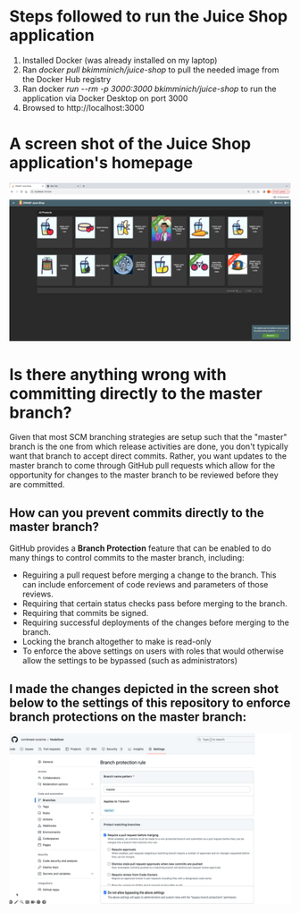 # Steps followed to run the Juice Shop application

1. Installed Docker (was already installed on my laptop)
2. Ran *docker pull bkimminich/juice-shop* to pull the needed image from the Docker Hub registry
3. Ran docker *run --rm -p 3000:3000 bkimminich/juice-shop* to run the application via Docker Desktop on port 3000
4. Browsed to http://localhost:3000

# A screen shot of the Juice Shop application's homepage

![Juice Shop Homepage Screenshot](screenshots/homepage.png)

# Is there anything wrong with committing directly to the master branch?

Given that most SCM branching strategies are setup such that the "master" branch is the one from which release activities are done, you don't typically want that branch to accept direct commits.  Rather, you want updates to the master branch to come through GitHub pull requests which allow for the opportunity for changes to the master branch to be reviewed before they are committed.

## How can you prevent commits directly to the master branch?

GitHub provides a **Branch Protection** feature that can be enabled to do many things to control commits to the master branch, including:
* Reguiring a pull request before merging a change to the branch.  This can include enforcement of code reviews and parameters of those reviews.
* Requiring that certain status checks pass before merging to the branch.
* Requiring that commits be signed.
* Requiring successful deployments of the changes before merging to the branch.
* Locking the branch altogether to make is read-only
* To enforce the above settings on users with roles that would otherwise allow the settings to be bypassed (such as administrators)

## I made the changes depicted in the screen shot below to the settings of this repository to enforce branch protections on the master branch:

![Branch protection settings](screenshots/branchprotections.png)
